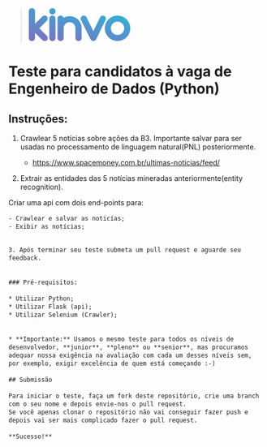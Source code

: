 > ![Logo Kinvo](https://github.com/kinvoapp/kinvo-mobile-test/blob/master/logo.svg)

# Teste para candidatos à vaga de Engenheiro de Dados (Python)  


## Instruções:

1. Crawlear 5 notícias sobre ações da B3. Importante salvar para ser usadas no processamento de linguagem natural(PNL) posteriormente. 
	 - https://www.spacemoney.com.br/ultimas-noticias/feed/
	 

2. Extrair as entidades das 5 notícias mineradas anteriormente(entity recognition).


Criar uma api com dois end-points para:

	- Crawlear e salvar as noticías;
	- Exibir as notícias;
  ```

3. Após terminar seu teste submeta um pull request e aguarde seu feedback.


### Pré-requisitos:

* Utilizar Python;
* Utilizar Flask (api);
* Utilizar Selenium (Crawler);


* **Importante:** Usamos o mesmo teste para todos os níveis de desenvolvedor, **junior**, **pleno** ou **senior**, mas procuramos adequar nossa exigência na avaliação com cada um desses níveis sem, por exemplo, exigir excelência de quem está começando :-)

## Submissão

Para iniciar o teste, faça um fork deste repositório, crie uma branch com o seu nome e depois envie-nos o pull request.
Se você apenas clonar o repositório não vai conseguir fazer push e depois vai ser mais complicado fazer o pull request.

**Sucesso!**
